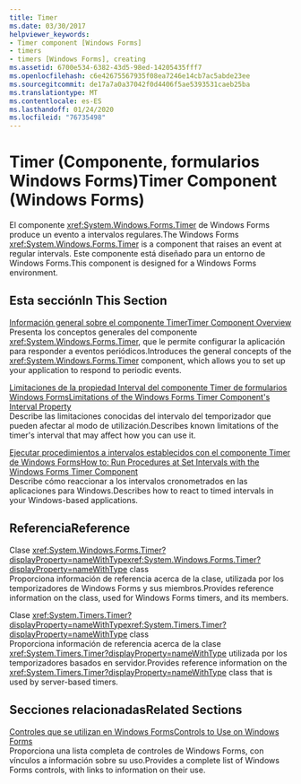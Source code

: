 ```yaml
---
title: Timer
ms.date: 03/30/2017
helpviewer_keywords:
- Timer component [Windows Forms]
- timers
- timers [Windows Forms], creating
ms.assetid: 6700e534-6382-43d5-98ed-14205435fff7
ms.openlocfilehash: c6e42675567935f08ea7246e14cb7ac5abde23ee
ms.sourcegitcommit: de17a7a0a37042f0d4406f5ae5393531caeb25ba
ms.translationtype: MT
ms.contentlocale: es-ES
ms.lasthandoff: 01/24/2020
ms.locfileid: "76735498"
---
```

# <a name="timer-component-windows-forms"></a><span data-ttu-id="8ffcc-102">Timer (Componente, formularios Windows Forms)</span><span class="sxs-lookup"><span data-stu-id="8ffcc-102">Timer Component (Windows Forms)</span></span>
<span data-ttu-id="8ffcc-103">El componente <xref:System.Windows.Forms.Timer> de Windows Forms produce un evento a intervalos regulares.</span><span class="sxs-lookup"><span data-stu-id="8ffcc-103">The Windows Forms <xref:System.Windows.Forms.Timer> is a component that raises an event at regular intervals.</span></span> <span data-ttu-id="8ffcc-104">Este componente está diseñado para un entorno de Windows Forms.</span><span class="sxs-lookup"><span data-stu-id="8ffcc-104">This component is designed for a Windows Forms environment.</span></span>  
  
## <a name="in-this-section"></a><span data-ttu-id="8ffcc-105">Esta sección</span><span class="sxs-lookup"><span data-stu-id="8ffcc-105">In This Section</span></span>  
 [<span data-ttu-id="8ffcc-106">Información general sobre el componente Timer</span><span class="sxs-lookup"><span data-stu-id="8ffcc-106">Timer Component Overview</span></span>](timer-component-overview-windows-forms.md)  
 <span data-ttu-id="8ffcc-107">Presenta los conceptos generales del componente <xref:System.Windows.Forms.Timer>, que le permite configurar la aplicación para responder a eventos periódicos.</span><span class="sxs-lookup"><span data-stu-id="8ffcc-107">Introduces the general concepts of the <xref:System.Windows.Forms.Timer> component, which allows you to set up your application to respond to periodic events.</span></span>  
  
 [<span data-ttu-id="8ffcc-108">Limitaciones de la propiedad Interval del componente Timer de formularios Windows Forms</span><span class="sxs-lookup"><span data-stu-id="8ffcc-108">Limitations of the Windows Forms Timer Component's Interval Property</span></span>](limitations-of-the-timer-component-interval-property.md)  
 <span data-ttu-id="8ffcc-109">Describe las limitaciones conocidas del intervalo del temporizador que pueden afectar al modo de utilización.</span><span class="sxs-lookup"><span data-stu-id="8ffcc-109">Describes known limitations of the timer's interval that may affect how you can use it.</span></span>  
  
 [<span data-ttu-id="8ffcc-110">Ejecutar procedimientos a intervalos establecidos con el componente Timer de Windows Forms</span><span class="sxs-lookup"><span data-stu-id="8ffcc-110">How to: Run Procedures at Set Intervals with the Windows Forms Timer Component</span></span>](run-procedures-at-set-intervals-with-wf-timer-component.md)  
 <span data-ttu-id="8ffcc-111">Describe cómo reaccionar a los intervalos cronometrados en las aplicaciones para Windows.</span><span class="sxs-lookup"><span data-stu-id="8ffcc-111">Describes how to react to timed intervals in your Windows-based applications.</span></span>  
  
## <a name="reference"></a><span data-ttu-id="8ffcc-112">Referencia</span><span class="sxs-lookup"><span data-stu-id="8ffcc-112">Reference</span></span>  
 <span data-ttu-id="8ffcc-113">Clase <xref:System.Windows.Forms.Timer?displayProperty=nameWithType></span><span class="sxs-lookup"><span data-stu-id="8ffcc-113"><xref:System.Windows.Forms.Timer?displayProperty=nameWithType> class</span></span>  
 <span data-ttu-id="8ffcc-114">Proporciona información de referencia acerca de la clase, utilizada por los temporizadores de Windows Forms y sus miembros.</span><span class="sxs-lookup"><span data-stu-id="8ffcc-114">Provides reference information on the class, used for Windows Forms timers, and its members.</span></span>  
  
 <span data-ttu-id="8ffcc-115">Clase <xref:System.Timers.Timer?displayProperty=nameWithType></span><span class="sxs-lookup"><span data-stu-id="8ffcc-115"><xref:System.Timers.Timer?displayProperty=nameWithType> class</span></span>  
 <span data-ttu-id="8ffcc-116">Proporciona información de referencia acerca de la clase <xref:System.Timers.Timer?displayProperty=nameWithType> utilizada por los temporizadores basados en servidor.</span><span class="sxs-lookup"><span data-stu-id="8ffcc-116">Provides reference information on the <xref:System.Timers.Timer?displayProperty=nameWithType> class that is used by server-based timers.</span></span>  
  
## <a name="related-sections"></a><span data-ttu-id="8ffcc-117">Secciones relacionadas</span><span class="sxs-lookup"><span data-stu-id="8ffcc-117">Related Sections</span></span>  
 [<span data-ttu-id="8ffcc-118">Controles que se utilizan en Windows Forms</span><span class="sxs-lookup"><span data-stu-id="8ffcc-118">Controls to Use on Windows Forms</span></span>](controls-to-use-on-windows-forms.md)  
 <span data-ttu-id="8ffcc-119">Proporciona una lista completa de controles de Windows Forms, con vínculos a información sobre su uso.</span><span class="sxs-lookup"><span data-stu-id="8ffcc-119">Provides a complete list of Windows Forms controls, with links to information on their use.</span></span>  
